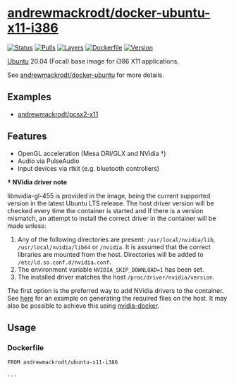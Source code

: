 # [andrewmackrodt/docker-ubuntu-x11-i386](https://github.com/andrewmackrodt/dockerfiles/tree/master/ubuntu-x11-i386)

[![Status](https://jenkins.mackrodt.io/buildStatus/icon?job=dockerfiles%2Fubuntu-x11-i386)][status]
[![Pulls](https://img.shields.io/docker/pulls/andrewmackrodt/ubuntu-x11-i386.svg)][pulls]
[![Layers](https://images.microbadger.com/badges/image/andrewmackrodt/ubuntu-x11-i386.svg)][layers]
[![Dockerfile](https://img.shields.io/github/size/andrewmackrodt/dockerfiles/ubuntu-x11-i386/Dockerfile.svg?label=dockerfile)][dockerfile]
[![Version](https://images.microbadger.com/badges/version/andrewmackrodt/ubuntu-x11-i386.svg)][version]

[status]: https://jenkins.mackrodt.io/job/dockerfiles/job/ubuntu-x11-i386/
[pulls]: https://hub.docker.com/r/andrewmackrodt/ubuntu-x11-i386
[layers]: https://microbadger.com/images/andrewmackrodt/ubuntu-x11-i386
[dockerfile]: https://github.com/andrewmackrodt/dockerfiles/blob/master/ubuntu-x11-i386/Dockerfile
[version]: https://hub.docker.com/r/andrewmackrodt/ubuntu-x11-i386/tags

[Ubuntu](https://www.ubuntu.com/) 20.04 (Focal) base image for i386 X11 applications.

See [andrewmackrodt/docker-ubuntu](https://github.com/andrewmackrodt/dockerfiles/tree/master/ubuntu)
for more details.

## Examples
- [andrewmackrodt/pcsx2-x11](https://hub.docker.com/r/andrewmackrodt/pcsx2-x11)

## Features

* OpenGL acceleration (Mesa DRI/GLX and NVidia †)
* Audio via PulseAudio
* Input devices via rtkit (e.g. bluetooth controllers)

**† NVidia driver note**

libnvidia-gl-455 is provided in the image, being the current supported version
in the latest Ubuntu LTS release. The host driver version will be checked every
time the container is started and if there is a version mismatch, an attempt
to install the correct driver in the container will be made unless:

1. Any of the following directories are present: `/usr/local/nvidia/lib`,
   `/usr/local/nvidia/lib64` or `/nvidia`. It is assumed that the correct
   libraries are mounted from the host. Directories will be added to
   `/etc/ld.so.conf.d/nvidia.conf`.
2. The environment variable `NVIDIA_SKIP_DOWNLOAD=1` has been set.
3. The installed driver matches the host `/proc/driver/nvidia/version`.

The first option is the preferred way to add NVidia drivers to the container.
See [here][gist] for an example on generating the required files on the host.
It may also be possible to achieve this using [nvidia-docker][nvidia-docker].

[gist]: https://gist.github.com/andrewmackrodt/e5f9eaf63c9296db73901796bc46a3f8
[nvidia-docker]: https://github.com/NVIDIA/nvidia-docker

## Usage

### Dockerfile

```
FROM andrewmackrodt/ubuntu-x11-i386

...
```
